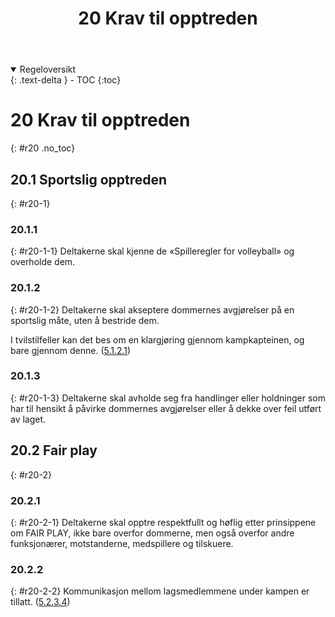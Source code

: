 ﻿---
title: 20 Krav til opptreden
parent: Kapittel 7
---
<details open markdown="block">
  <summary>
    Regeloversikt
  </summary>
  {: .text-delta }
- TOC
{:toc}
</details>

# 20 Krav til opptreden
{: #r20 .no_toc}

## 20.1 Sportslig opptreden
{: #r20-1}

### 20.1.1
{: #r20-1-1}
Deltakerne skal kjenne de «Spilleregler for volleyball» og overholde dem.

### 20.1.2
{: #r20-1-2}
Deltakerne skal akseptere dommernes avgjørelser på en sportslig måte, uten å bestride 
dem.

I tvilstilfeller kan det bes om en klargjøring gjennom kampkapteinen, og bare gjennom 
denne.
([5.1.2.1](../para5/#r5-1-2-1))

### 20.1.3
{: #r20-1-3}
Deltakerne skal avholde seg fra handlinger eller holdninger som har til hensikt å påvirke 
dommernes avgjørelser eller å dekke over feil utført av laget.

## 20.2 Fair play
{: #r20-2}

### 20.2.1
{: #r20-2-1}
Deltakerne skal opptre respektfullt og høflig etter prinsippene om FAIR PLAY, ikke 
bare overfor dommerne, men også overfor andre funksjonærer, motstanderne, 
medspillere og tilskuere.

### 20.2.2
{: #r20-2-2}
Kommunikasjon mellom lagsmedlemmene under kampen er tillatt.
([5.2.3.4](../para5/#r5-2-3-4))
